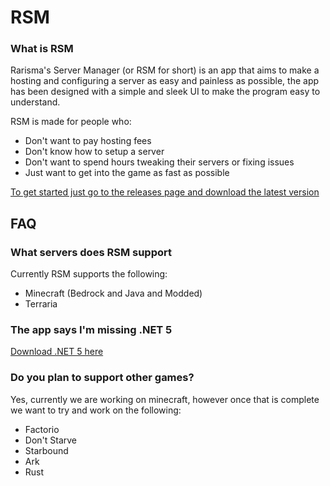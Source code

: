 # RSM

### What is RSM
Rarisma's Server Manager (or RSM for short) is an app that aims to make a hosting and configuring a server as easy and painless as possible, the app has been designed with a simple and sleek UI to make the program easy to understand.

RSM is made for people who:
 - Don't want to pay hosting fees
 - Don't know how to setup a server
 - Don't want to spend hours tweaking their servers or fixing issues
 - Just want to get into the game as fast as possible

[To get started just go to the releases page and download the latest version](https://github.com/Rarisma/Rarismas-Server-Manager/releases)

## FAQ

### What servers does RSM support
Currently RSM supports the following:
 - Minecraft (Bedrock and Java and Modded)
 - Terraria

### The app says I'm missing .NET 5
[Download .NET 5 here](https://dotnet.microsoft.com/download/dotnet/thank-you/runtime-desktop-5.0.5-windows-x64-installer)

### Do you plan to support other games?
Yes, currently we are working on minecraft, however once that is complete we want to try and work on the following:
- Factorio
- Don't Starve
- Starbound
- Ark
- Rust
